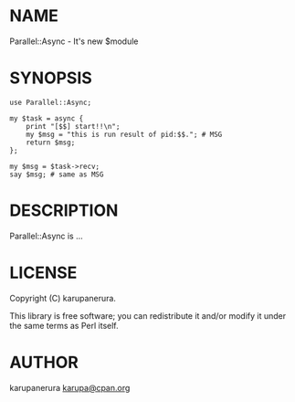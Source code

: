 # NAME

Parallel::Async - It's new $module

# SYNOPSIS

    use Parallel::Async;

    my $task = async {
        print "[$$] start!!\n";
        my $msg = "this is run result of pid:$$."; # MSG
        return $msg;
    };

    my $msg = $task->recv;
    say $msg; # same as MSG

# DESCRIPTION

Parallel::Async is ...

# LICENSE

Copyright (C) karupanerura.

This library is free software; you can redistribute it and/or modify
it under the same terms as Perl itself.

# AUTHOR

karupanerura <karupa@cpan.org>
